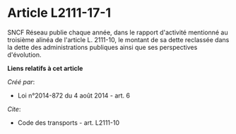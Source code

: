 # Article L2111-17-1

SNCF Réseau publie chaque année, dans le rapport d'activité mentionné au troisième alinéa de l'article L. 2111-10, le montant
de sa dette reclassée dans la dette des administrations publiques ainsi que ses perspectives d'évolution.

**Liens relatifs à cet article**

_Créé par_:

  - Loi n°2014-872 du 4 août 2014 - art. 6

_Cite_:

  - Code des transports - art. L2111-10
